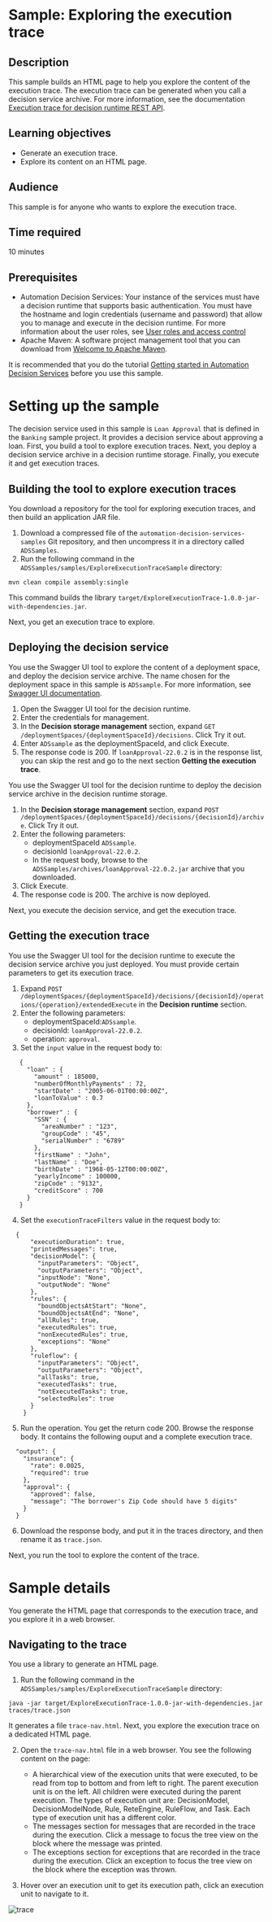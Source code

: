 # Sample: Exploring the execution trace

## Description
This sample builds an HTML page to help you explore the content of the execution trace.
The execution trace can be generated when you call a decision service archive. For more information, see the documentation [Execution trace for decision runtime REST API](https://www.ibm.com/docs/en/cloud-paks/cp-biz-automation/22.0.2?topic=runtime-execution-trace-decision-rest-api).

## Learning objectives
- Generate an execution trace.
- Explore its content on an HTML page.

## Audience

This sample is for anyone who wants to explore the execution trace.

## Time required

10 minutes

## Prerequisites
- Automation Decision Services: Your instance of the services must have a decision runtime that supports basic authentication. You must have the hostname and login credentials (username and password) that allow you to manage and execute in the decision runtime. 
For more information about the user roles, see [User roles and access control](https://www.ibm.com/docs/en/cloud-paks/cp-biz-automation/22.0.2?topic=runtime-user-permissions-authentication-modes)
- Apache Maven: A software project management tool that you can download from [Welcome to Apache Maven](https://maven.apache.org).

It is recommended that you do the tutorial [Getting started in Automation Decision Services](https://www.ibm.com/docs/en/cloud-paks/cp-biz-automation/22.0.2?topic=resources-getting-started-tutorial) before you use this sample.

# Setting up the sample
The decision service used in this sample is `Loan Approval` that is defined in the `Banking` 
sample project. It provides a decision service about approving a loan. First, you build a tool to explore execution traces. Next, you deploy a decision service archive in a decision runtime storage. Finally, you execute it and get execution traces. 

## Building the tool to explore execution traces
You download a repository for the tool for exploring execution traces, and then build an application JAR file.

1. Download a compressed file of the `automation-decision-services-samples` Git repository, and then uncompress it in a directory called `ADSSamples`.
2. Run the following command in the `ADSSamples/samples/ExploreExecutionTraceSample` directory:

```shell
mvn clean compile assembly:single
```

This command builds the library `target/ExploreExecutionTrace-1.0.0-jar-with-dependencies.jar`.

Next, you get an execution trace to explore.

## Deploying the decision service
You use the Swagger UI tool to explore the content of a deployment space, and deploy the decision service archive. 
The name chosen for the deployment space in this sample is `ADSsample`. For more information, see  [Swagger UI documentation](https://www.ibm.com/docs/en/cloud-paks/cp-biz-automation/22.0.2?topic=runtime-swagger-ui-decision-api).

1. Open the Swagger UI tool for the decision runtime.
2. Enter the credentials for management.
3. In the **Decision storage management** section, expand `GET /deploymentSpaces/{deploymentSpaceId}/decisions`. Click Try it out.
4. Enter `ADSsample` as the deploymentSpaceId, and click Execute.
5. The response code is 200. If `loanApproval-22.0.2` is in the response list, you can skip the rest and go to the next section **Getting the execution trace**. 

You use the Swagger UI tool for the decision runtime to deploy the decision service archive in the decision runtime storage. 

1. In the **Decision storage management** section, expand `POST /deploymentSpaces/{deploymentSpaceId}/decisions/{decisionId}/archive`. Click Try it out.
2. Enter the following parameters:
   - deploymentSpaceId `ADSsample`.
   - decisionId `loanApproval-22.0.2`.
   - In the request body, browse to the `ADSSamples/archives/loanApproval-22.0.2.jar` archive that you downloaded.
3. Click Execute.
4. The response code is 200. The archive is now deployed. 

Next, you execute the decision service, and get the execution trace.

## Getting the execution trace

You use the Swagger UI tool for the decision runtime to execute the decision service archive you just deployed. You must provide certain parameters to get its execution trace.
1. Expand `POST /deploymentSpaces/{deploymentSpaceId}/decisions/{decisionId}/operations/{operation}/extendedExecute` in the **Decision runtime** section.
2. Enter the following parameters:
   * deploymentSpaceId:`ADSsample`.
   * decisionId: `loanApproval-22.0.2`.
   * operation: `approval`.
3. Set the `input` value in the request body to:
```
   {
     "loan" : {
       "amount" : 185000,
       "numberOfMonthlyPayments" : 72,
       "startDate" : "2005-06-01T00:00:00Z",
       "loanToValue" : 0.7
     },
     "borrower" : {
       "SSN" : {
         "areaNumber" : "123",
         "groupCode" : "45",
         "serialNumber" : "6789"
       },
       "firstName" : "John",
       "lastName" : "Doe",
       "birthDate" : "1968-05-12T00:00:00Z",
       "yearlyIncome" : 100000,
       "zipCode" : "9132",
       "creditScore" : 700
     }
   }
   ```
 4. Set the `executionTraceFilters` value in the request body to:
 ```
   {
       "executionDuration": true,
       "printedMessages": true,
       "decisionModel": {
         "inputParameters": "Object",
         "outputParameters": "Object",
         "inputNode": "None",
         "outputNode": "None"
       },
       "rules": {
         "boundObjectsAtStart": "None",
         "boundObjectsAtEnd": "None",
         "allRules": true,
         "executedRules": true,
         "nonExecutedRules": true,
         "exceptions": "None"
       },
       "ruleflow": {
         "inputParameters": "Object",
         "outputParameters": "Object",
         "allTasks": true,
         "executedTasks": true,
         "notExecutedTasks": true,
         "selectedRules": true
       }
     }

```

5. Run the operation. You get the return code 200. Browse the response body. It contains the following ouput and a complete execution trace. 
```
  "output": {
    "insurance": {
      "rate": 0.0025,
      "required": true
    },
    "approval": {
      "approved": false,
      "message": "The borrower's Zip Code should have 5 digits"
    }
  }
```

6. Download the response body, and put it in the traces directory, and then rename it as `trace.json`.

Next, you run the tool to explore the content of the trace.

# Sample details
You generate the HTML page that corresponds to the execution trace, and you explore it in a web browser.

## Navigating to the trace

You use a library to generate an HTML page.

1. Run the following command in the `ADSSamples/samples/ExploreExecutionTraceSample` directory:

```shell
java -jar target/ExploreExecutionTrace-1.0.0-jar-with-dependencies.jar traces/trace.json
```
It generates a file `trace-nav.html`. Next, you explore the execution trace on a dedicated HTML page.

2. Open the `trace-nav.html` file in a web browser. You see the following content on the page:
   - A hierarchical view of the execution units that were executed, to be read from top to bottom and from left to right. 
   The parent execution unit is on the left. All children were executed during the parent execution.
The types of execution unit are: DecisionModel, DecisionModelNode, Rule, ReteEngine, RuleFlow, and Task. Each type of execution unit has a different color. 
   - The messages section for messages that are recorded in the trace during the execution. Click a message to focus the tree view on the block where the message was printed.
   - The exceptions section for exceptions that are recorded in the trace during the execution. Click an exception to focus the tree view on the block where the exception was thrown.

3. Hover over an execution unit to get its execution path, click an execution unit to navigate to it.

![trace](images/trace.png)
